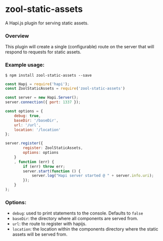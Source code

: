 # zool-static-assets

A Hapi.js plugin for serving static assets.

### Overview

This plugin will create a single (configurable) route on the server that will respond to requests for static assets. 


### Example usage:

```shell
$ npm install zool-static-assets --save
```

```javascript
const Hapi = require('hapi');
const ZoolStaticAssets = require('zool-static-assets')

const server = new Hapi.Server();
server.connection({ port: 1337 });

const options = {
    debug: true,
    baseDir: '/baseDir',
    url: '/url',
    location: '/location'
};

server.register({
        register: ZoolStaticAssets,
        options: options
    }
    , function (err) {
        if (err) throw err;
        server.start(function () {
            server.log("Hapi server started @ " + server.info.uri);
        });
    }
);
```

### Options:

* `debug`: used to print statements to the console. Defaults to `false`
* `baseDir`: the directory where all components are served from.
* `url`: the route to register with hapijs. 
* `location`: the location within the components directory where the static assets will be served from. 